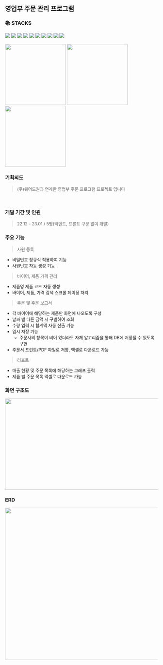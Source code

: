 ## 영업부 주문 관리 프로그램</br>
### 📚 STACKS</br>
<div>
<img src="https://img.shields.io/badge/html5-E34F26?style=for-the-badge&logo=html5&logoColor=white">
<img src="https://img.shields.io/badge/css3-1572B6?style=for-the-badge&logo=css3&logoColor=white">
<img src="https://img.shields.io/badge/JSP-0095DE?style=for-the-badge&logo=JSP&logoColor=white">
<img src="https://img.shields.io/badge/javascript-F7DF1E?style=for-the-badge&logo=javascript&logoColor=black">
<img src="https://img.shields.io/badge/java-007396?style=for-the-badge&logo=java&logoColor=white">
<img src="https://img.shields.io/badge/springboot-6DB33F?style=for-the-badge&logo=springboot&logoColor=white">
<img src="https://img.shields.io/badge/MyBatis-569A3?style=for-the-badge&logo=MyBatis&logoColor=white">
<img src="https://img.shields.io/badge/mariaDB-003545?style=for-the-badge&logo=mariaDB&logoColor=white">
<img src="https://img.shields.io/badge/AWS EC2-FF9900?style=for-the-badge&logo=AWS EC2&logoColor=white">
<img src="https://img.shields.io/badge/jQuery-569A31?style=for-the-badge&logo=jQuery&logoColor=white"><br>
</div>
</br>

<div>
<img src="https://user-images.githubusercontent.com/110441578/236382837-4d0b44c2-436b-49b3-9134-cda1fe1d4498.png" width="200" height="200">
<img src="https://user-images.githubusercontent.com/110441578/236382995-fcd66072-17b1-4009-a66a-634dbb0e7c84.png" width="200" height="200">
<img src="https://user-images.githubusercontent.com/110441578/236383124-06136067-0a28-4016-b3c0-32df0b58ea49.png" width="200" height="200">
</div>

###  기획의도
> (주)쉐어드원과 연계한 영업부 주문 프로그램 프로젝트 입니다
<br>

### 개발 기간 및 인원
> 22.12 - 23.01 / 5명(백엔드, 프론트 구분 없이 개발)

### 주요 기능
> 사원 등록
- 비밀번호 정규식 적용하여 기능 
- 사원번호 자동 생성 기능

> 바이어, 제품 가격 관리
- 제품명 제품 코드 자동 생성
- 바이어, 제품, 가격 검색 스크롤 페이징 처리

> 주문 및 주문 보고서
- 각 바이어에 해당하는 제품만 화면에 나오도록 구성
- 날짜 별 다른 금액 시 구별하여 조회
- 수량 입력 시 합계액 자동 산출 기능
- 임시 저장 기능
  - 주문서의 항목이 비어 있더라도 자체 알고리즘을 통해 DB에 저장될 수 있도록 구현
- 주문서 프린트/PDF 파일로 저장, 액셀로 다운로드 가능

> 리포트
- 매출 현황 및 주문 목록에 해당하는 그래프 출력
- 제품 별 주문 목록 액셀로 다운로드 가능 

### 화면 구조도
<img src="https://user-images.githubusercontent.com/110441578/236383895-2f23eb8f-e548-4a34-bd49-cda31159028d.PNG" width="700" height="300">


### ERD
<img src="https://user-images.githubusercontent.com/110441578/236383799-bb1787bc-695a-4e8b-85de-22ceea094036.png" width="600" height="500">
